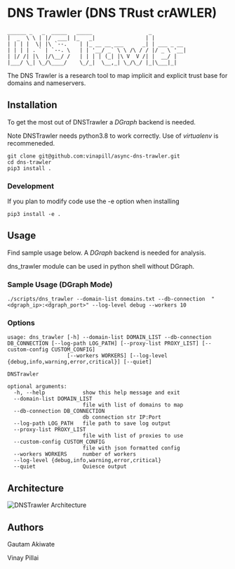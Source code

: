 # DNS Trawler (DNS TRust crAWLER)

```
______ _   _  _____   _____                  _
|  _  \ \ | |/  ___| |_   _|                | |
| | | |  \| |\ `--.    | |_ __ __ ___      _| | ___ _ __
| | | | . ` | `--. \   | | '__/ _` \ \ /\ / / |/ _ \ '__|
| |/ /| |\  |/\__/ /   | | | | (_| |\ V  V /| |  __/ |
|___/ \_| \_/\____/    \_/_|  \__,_| \_/\_/ |_|\___|_|
```

The DNS Trawler is a research tool to map implicit and explicit trust
base for domains and nameservers.

## Installation

To get the most out of DNSTrawler a _DGraph_ backend is needed.

Note DNSTrawler needs python3.8 to work correctly. Use of _virtualenv_ is recommeneded.

```
git clone git@github.com:vinapill/async-dns-trawler.git
cd dns-trawler
pip3 install .
```

### Development

If you plan to modify code use the -e option when installing

```
pip3 install -e .
```

## Usage

Find sample usage below. A _DGraph_ backend is needed for analysis.

dns_trawler module can be used in python shell without DGraph.

### Sample Usage (DGraph Mode)

```
./scripts/dns_trawler --domain-list domains.txt --db-connection  "<dgraph_ip>:<dgraph_port>" --log-level debug --workers 10
```

### Options

```
usage: dns_trawler [-h] --domain-list DOMAIN_LIST --db-connection DB_CONNECTION [--log-path LOG_PATH] [--proxy-list PROXY_LIST] [--custom-config CUSTOM_CONFIG]
                   [--workers WORKERS] [--log-level {debug,info,warning,error,critical}] [--quiet]

DNSTrawler

optional arguments:
  -h, --help            show this help message and exit
  --domain-list DOMAIN_LIST
                        file with list of domains to map
  --db-connection DB_CONNECTION
                        db connection str IP:Port
  --log-path LOG_PATH   file path to save log output
  --proxy-list PROXY_LIST
                        file with list of proxies to use
  --custom-config CUSTOM_CONFIG
                        file with json formatted config
  --workers WORKERS     number of workers
  --log-level {debug,info,warning,error,critical}
  --quiet               Quiesce output
```

## Architecture

![DNSTrawler Architecture](docs/DNSTrawlerArchitecture.png)

## Authors

Gautam Akiwate

Vinay Pillai
